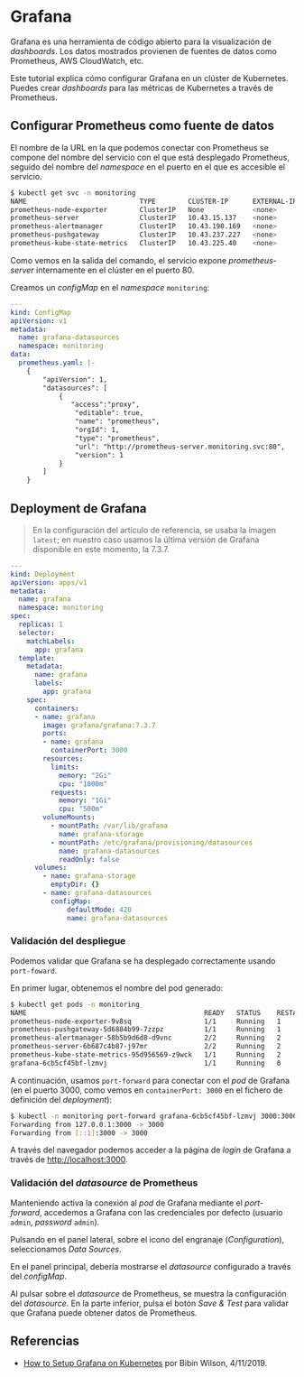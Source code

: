 # Grafana

Grafana es una herramienta de código abierto para la visualización de *dashboards*. Los datos mostrados provienen de fuentes de datos como Prometheus, AWS CloudWatch, etc.

Este tutorial explica cómo configurar Grafana en un clúster de Kubernetes. Puedes crear *dashboards* para las métricas de Kubernetes a través de Prometheus.

## Configurar Prometheus como fuente de datos

El nombre de la URL en la que podemos conectar con Prometheus se compone del nombre del servicio con el que está desplegado Prometheus, seguido del nombre del *namespace* en el puerto en el que es accesible el servicio.

```bash
$ kubectl get svc -n monitoring
NAME                            TYPE        CLUSTER-IP      EXTERNAL-IP   PORT(S)    AGE
prometheus-node-exporter        ClusterIP   None            <none>        9100/TCP   2d6h
prometheus-server               ClusterIP   10.43.15.137    <none>        80/TCP     2d6h
prometheus-alertmanager         ClusterIP   10.43.190.169   <none>        80/TCP     2d6h
prometheus-pushgateway          ClusterIP   10.43.237.227   <none>        9091/TCP   2d6h
prometheus-kube-state-metrics   ClusterIP   10.43.225.40    <none>        8080/TCP   2d6h
```

Como vemos en la salida del comando, el servicio expone *prometheus-server* internamente en el clúster en el puerto 80.

Creamos un *configMap* en el *namespace* `monitoring`:

```yaml
---
kind: ConfigMap
apiVersion: v1
metadata:
  name: grafana-datasources
  namespace: monitoring
data:
  prometheus.yaml: |-
    {
        "apiVersion": 1,
        "datasources": [
            {
               "access":"proxy",
                "editable": true,
                "name": "prometheus",
                "orgId": 1,
                "type": "prometheus",
                "url": "http://prometheus-server.monitoring.svc:80",
                "version": 1
            }
        ]
    }
```

## Deployment de Grafana

> En la  configuración del artículo de referencia, se usaba la imagen `latest`; en nuestro caso usamos la última versión de Grafana disponible en este momento, la 7.3.7.

```yaml
---
kind: Deployment
apiVersion: apps/v1
metadata:
  name: grafana
  namespace: monitoring
spec:
  replicas: 1
  selector:
    matchLabels:
      app: grafana
  template:
    metadata:
      name: grafana
      labels:
        app: grafana
    spec:
      containers:
      - name: grafana
        image: grafana/grafana:7.3.7
        ports:
        - name: grafana
          containerPort: 3000
        resources:
          limits:
            memory: "2Gi"
            cpu: "1000m"
          requests: 
            memory: "1Gi"
            cpu: "500m"
        volumeMounts:
          - mountPath: /var/lib/grafana
            name: grafana-storage
          - mountPath: /etc/grafana/provisioning/datasources
            name: grafana-datasources
            readOnly: false
      volumes:
        - name: grafana-storage
          emptyDir: {}
        - name: grafana-datasources
          configMap:
              defaultMode: 420
              name: grafana-datasources
```

### Validación del despliegue

Podemos validar que Grafana se ha desplegado correctamente usando `port-foward`.

En primer lugar, obtenemos el nombre del pod generado:

```bash
$ kubectl get pods -n monitoring
NAME                                            READY   STATUS    RESTARTS   AGE
prometheus-node-exporter-9v8sq                  1/1     Running   1          2d7h
prometheus-pushgateway-5d6884b99-7zzpz          1/1     Running   1          2d7h
prometheus-alertmanager-58b5b9d6d8-d9vnc        2/2     Running   2          2d7h
prometheus-server-6b687c4b87-j97mr              2/2     Running   2          2d7h
prometheus-kube-state-metrics-95d956569-z9wck   1/1     Running   2          2d7h
grafana-6cb5cf45bf-lzmvj                        1/1     Running   0          16m
```

A continuación, usamos `port-forward` para conectar con el *pod* de Grafana (en el puerto 3000, como vemos en `containerPort: 3000` en el fichero de definición del *deployment*):

```bash
$ kubectl -n monitoring port-forward grafana-6cb5cf45bf-lzmvj 3000:3000
Forwarding from 127.0.0.1:3000 -> 3000
Forwarding from [::1]:3000 -> 3000

```

A través del navegador podemos acceder a la página de *login* de Grafana a través de [http://localhost:3000](http://localhost:3000).

### Validación del *datasource* de Prometheus

Manteniendo activa la conexión al *pod* de Grafana mediante el *port-forward*, accedemos a Grafana con las credenciales por defecto (usuario `admin`, *password* `admin`).

Pulsando en el panel lateral, sobre el icono del engranaje (*Configuration*), seleccionamos *Data Sources*.

En el panel principal, debería mostrarse el *datasource* configurado a través del *configMap*.

Al pulsar sobre el *datasource* de Prometheus, se muestra la configuración del *datasource*. En la parte inferior, pulsa el botón *Save & Test* para validar que Grafana puede obtener datos de Prometheus.


## Referencias

- [How to Setup Grafana on Kubernetes](https://devopscube.com/setup-grafana-kubernetes/) por Bibin Wilson, 4/11/2019.
